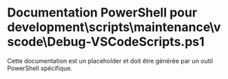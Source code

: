 # Documentation PowerShell pour development\scripts\maintenance\vscode\Debug-VSCodeScripts.ps1

Cette documentation est un placeholder et doit être générée par un outil PowerShell spécifique.
